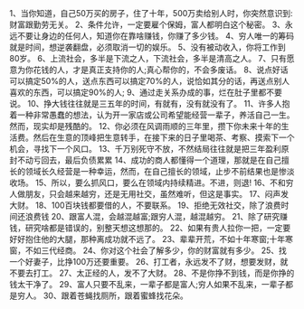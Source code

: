 1、当你知道，自己50万买的房子，住了十年，500万卖给别人时，你突然意识到:财富跟勤劳无关。
2、条件允许，一定要雇个保姆，富人都明白这个秘密。
3、永远不要让身边的任何人，知道你在靠啥赚钱，你赚了多少钱。
4、穷人唯一的筹码就是时间，想逆袭翻盘，必须取消一切的娱乐。
5、没有被动收入，你将工作到80岁。
6、上流社会，多半是下流之人，下流社会，多半是清高之人。
7、只有愿意为你花钱的人，才是真正支持你的人;真心帮你的，不会多废话。
8、说点好话可以搞定50%的人，送点东西可以搞定70%的人，说恰如其分的话，再送点别人喜欢的东西，可以搞定90%的人;
9、通过走关系办成的事，烂在肚子里都不要说。
10、挣大钱往往就是三五年的时间，有就有，没有就没有了。
11、许多人抱着一种非常愚蠢的想法，认为开一家店或公司希望能经营一辈子，养活自己一生。然而，现实却是残酷的。
12、你必须在风调雨顺的三年里，攒下你未来十年的生活费。然后在生意的顶峰把生意转手，在接下来的日子里喝茶、考察、摸索下一个机会，寻找下一个风口。
13、千万别死守不放，不然结局往往就是把三年盈利原封不动亏回去，最后负债累累
14、成功的商人都懂得一个道理，那就是在自己擅长的领域长久经营是一种幸运，然而，在自己擅长的领域，止步不前结果也是惨淡收场。
15、所以，要么抓风口，要么在领域内持续精进。不进，则退!
16、不和穷人做朋友，只会越来越穷，还是无用社交，虽然难听，但这是事实。
17、闷声发大财。
18、100百块钱都要借的人，不要联系。
19、拒绝无效社交，除了浪费时间还浪费钱
20、跟富人混，会越混越富;跟穷人混，越混越穷。
21、除了研究赚钱，研究啥都是错误的，别整天想这想那的。
22、如果有贵人拉你一把，一定要好好抱住他的大腿，那种离成功就不远了。
23、辈辈开荒，不如十年寒窗;十年寒窗，不如三代经商。
24、你对这个社会了解多少，你的财富就有多少。
25、找一个好妻子，比挣100万还要重要。
26、打工者，永远发不了财，想要发财，就不要去打工。
27、太正经的人，发不了大财。
28、不是你挣不到钱，而是你挣的钱太干净了。
29、富人只要不乱来，一辈子都是富人;穷人如果不乱来，一辈子都是穷人。
30、跟着苍蝇找厕所，跟着蜜蜂找花朵。